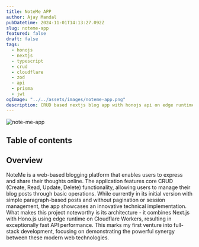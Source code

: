 ```yaml
---
title: NoteMe APP
author: Ajay Mandal
pubDatetime: 2024-11-01T14:13:27.092Z
slug: noteme-app
featured: false
draft: false
tags:
  - honojs
  - nextjs
  - typescript
  - crud
  - cloudflare
  - zod
  - api
  - prisma
  - jwt
ogImage: "../../assets/images/noteme-app.png"
description: CRUD based nextjs blog app with honojs api on edge runtime deployed with cf workers
---
```

![note-me-app](@assets/images/noteme-app.png)

## Table of contents

## Overview
NoteMe is a web-based blogging platform that enables users to express and share their thoughts online. The application features core CRUD (Create, Read, Update, Delete) functionality, allowing users to manage their blog posts through basic operations. While currently in its initial version with simple paragraph-based posts and without pagination or session management, the app showcases an innovative technical implementation. What makes this project noteworthy is its architecture - it combines Next.js with Hono.js using edge runtime on Cloudflare Workers, resulting in exceptionally fast API performance. This marks my first venture into full-stack development, focusing on demonstrating the powerful synergy between these modern web technologies.